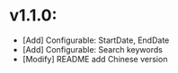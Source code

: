 # v1.1.0:
- [Add] Configurable: StartDate, EndDate
- [Add] Configurable: Search keywords
- [Modify] README add Chinese version